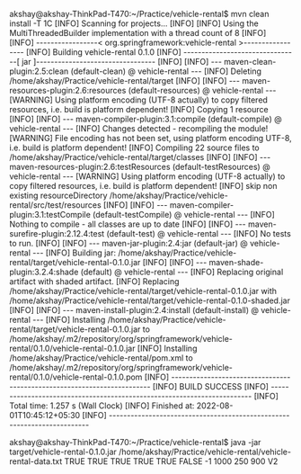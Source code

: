 akshay@akshay-ThinkPad-T470:~/Practice/vehicle-rental$ mvn clean install -T 1C 
[INFO] Scanning for projects...
[INFO] 
[INFO] Using the MultiThreadedBuilder implementation with a thread count of 8
[INFO] 
[INFO] -----------------< org.springframework:vehicle-rental >-----------------
[INFO] Building vehicle-rental 0.1.0
[INFO] --------------------------------[ jar ]---------------------------------
[INFO] 
[INFO] --- maven-clean-plugin:2.5:clean (default-clean) @ vehicle-rental ---
[INFO] Deleting /home/akshay/Practice/vehicle-rental/target
[INFO] 
[INFO] --- maven-resources-plugin:2.6:resources (default-resources) @ vehicle-rental ---
[WARNING] Using platform encoding (UTF-8 actually) to copy filtered resources, i.e. build is platform dependent!
[INFO] Copying 1 resource
[INFO] 
[INFO] --- maven-compiler-plugin:3.1:compile (default-compile) @ vehicle-rental ---
[INFO] Changes detected - recompiling the module!
[WARNING] File encoding has not been set, using platform encoding UTF-8, i.e. build is platform dependent!
[INFO] Compiling 22 source files to /home/akshay/Practice/vehicle-rental/target/classes
[INFO] 
[INFO] --- maven-resources-plugin:2.6:testResources (default-testResources) @ vehicle-rental ---
[WARNING] Using platform encoding (UTF-8 actually) to copy filtered resources, i.e. build is platform dependent!
[INFO] skip non existing resourceDirectory /home/akshay/Practice/vehicle-rental/src/test/resources
[INFO] 
[INFO] --- maven-compiler-plugin:3.1:testCompile (default-testCompile) @ vehicle-rental ---
[INFO] Nothing to compile - all classes are up to date
[INFO] 
[INFO] --- maven-surefire-plugin:2.12.4:test (default-test) @ vehicle-rental ---
[INFO] No tests to run.
[INFO] 
[INFO] --- maven-jar-plugin:2.4:jar (default-jar) @ vehicle-rental ---
[INFO] Building jar: /home/akshay/Practice/vehicle-rental/target/vehicle-rental-0.1.0.jar
[INFO] 
[INFO] --- maven-shade-plugin:3.2.4:shade (default) @ vehicle-rental ---
[INFO] Replacing original artifact with shaded artifact.
[INFO] Replacing /home/akshay/Practice/vehicle-rental/target/vehicle-rental-0.1.0.jar with /home/akshay/Practice/vehicle-rental/target/vehicle-rental-0.1.0-shaded.jar
[INFO] 
[INFO] --- maven-install-plugin:2.4:install (default-install) @ vehicle-rental ---
[INFO] Installing /home/akshay/Practice/vehicle-rental/target/vehicle-rental-0.1.0.jar to /home/akshay/.m2/repository/org/springframework/vehicle-rental/0.1.0/vehicle-rental-0.1.0.jar
[INFO] Installing /home/akshay/Practice/vehicle-rental/pom.xml to /home/akshay/.m2/repository/org/springframework/vehicle-rental/0.1.0/vehicle-rental-0.1.0.pom
[INFO] ------------------------------------------------------------------------
[INFO] BUILD SUCCESS
[INFO] ------------------------------------------------------------------------
[INFO] Total time:  1.257 s (Wall Clock)
[INFO] Finished at: 2022-08-01T10:45:12+05:30
[INFO] ------------------------------------------------------------------------



akshay@akshay-ThinkPad-T470:~/Practice/vehicle-rental$ java -jar target/vehicle-rental-0.1.0.jar /home/akshay/Practice/vehicle-rental/vehicle-rental-data.txt
TRUE
TRUE
TRUE
TRUE
TRUE
FALSE
-1
1000
250
900
V2

